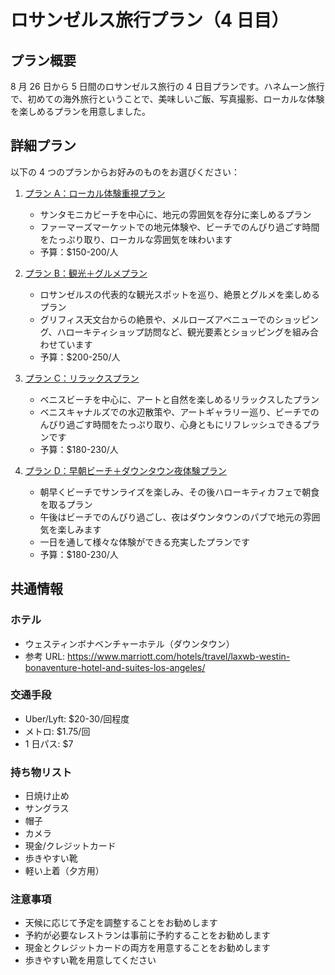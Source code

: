 # ロサンゼルス旅行プラン（4 日目）

## プラン概要

8 月 26 日から 5 日間のロサンゼルス旅行の 4 日目プランです。ハネムーン旅行で、初めての海外旅行ということで、美味しいご飯、写真撮影、ローカルな体験を楽しめるプランを用意しました。

## 詳細プラン

以下の 4 つのプランからお好みのものをお選びください：

1. [プラン A：ローカル体験重視プラン](plan_a_local.md)

   - サンタモニカビーチを中心に、地元の雰囲気を存分に楽しめるプラン
   - ファーマーズマーケットでの地元体験や、ビーチでのんびり過ごす時間をたっぷり取り、ローカルな雰囲気を味わいます
   - 予算：$150-200/人

2. [プラン B：観光＋グルメプラン](plan_b_sightseeing.md)

   - ロサンゼルスの代表的な観光スポットを巡り、絶景とグルメを楽しめるプラン
   - グリフィス天文台からの絶景や、メルローズアベニューでのショッピング、ハローキティショップ訪問など、観光要素とショッピングを組み合わせています
   - 予算：$200-250/人

3. [プラン C：リラックスプラン](plan_c_relax.md)

   - ベニスビーチを中心に、アートと自然を楽しめるリラックスしたプラン
   - ベニスキャナルズでの水辺散策や、アートギャラリー巡り、ビーチでのんびり過ごす時間をたっぷり取り、心身ともにリフレッシュできるプランです
   - 予算：$180-230/人

4. [プラン D：早朝ビーチ＋ダウンタウン夜体験プラン](plan_d_early_beach.md)
   - 朝早くビーチでサンライズを楽しみ、その後ハローキティカフェで朝食を取るプラン
   - 午後はビーチでのんびり過ごし、夜はダウンタウンのパブで地元の雰囲気を楽しみます
   - 一日を通して様々な体験ができる充実したプランです
   - 予算：$180-230/人

## 共通情報

### ホテル

- ウェスティンボナベンチャーホテル（ダウンタウン）
- 参考 URL: https://www.marriott.com/hotels/travel/laxwb-westin-bonaventure-hotel-and-suites-los-angeles/

### 交通手段

- Uber/Lyft: $20-30/回程度
- メトロ: $1.75/回
- 1 日パス: $7

### 持ち物リスト

- 日焼け止め
- サングラス
- 帽子
- カメラ
- 現金/クレジットカード
- 歩きやすい靴
- 軽い上着（夕方用）

### 注意事項

- 天候に応じて予定を調整することをお勧めします
- 予約が必要なレストランは事前に予約することをお勧めします
- 現金とクレジットカードの両方を用意することをお勧めします
- 歩きやすい靴を用意してください
